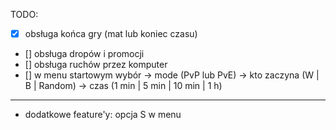 TODO:
* [x] obsługa końca gry (mat lub koniec czasu)
* [] obsługa dropów i promocji
* [] obsługa ruchów przez komputer
* [] w menu startowym wybór -> mode (PvP lub PvE) -> kto zaczyna (W | B | Random) -> czas (1 min | 5
  min | 10 min | 1 h)

---

* dodatkowe feature'y: opcja S w menu